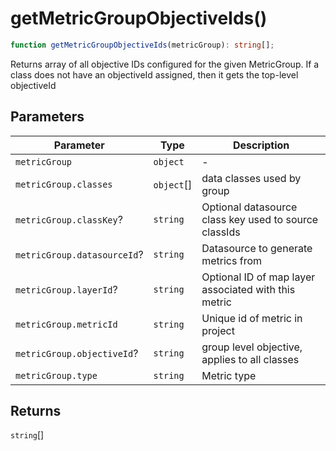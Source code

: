 # getMetricGroupObjectiveIds()

```ts
function getMetricGroupObjectiveIds(metricGroup): string[];
```

Returns array of all objective IDs configured for the given MetricGroup.
If a class does not have an objectiveId assigned, then it gets the top-level
objectiveId

## Parameters

| Parameter                   | Type       | Description                                           |
| --------------------------- | ---------- | ----------------------------------------------------- |
| `metricGroup`               | `object`   | -                                                     |
| `metricGroup.classes`       | `object`[] | data classes used by group                            |
| `metricGroup.classKey`?     | `string`   | Optional datasource class key used to source classIds |
| `metricGroup.datasourceId`? | `string`   | Datasource to generate metrics from                   |
| `metricGroup.layerId`?      | `string`   | Optional ID of map layer associated with this metric  |
| `metricGroup.metricId`      | `string`   | Unique id of metric in project                        |
| `metricGroup.objectiveId`?  | `string`   | group level objective, applies to all classes         |
| `metricGroup.type`          | `string`   | Metric type                                           |

## Returns

`string`[]
